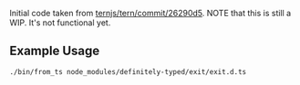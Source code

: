 Initial code taken from [ternjs/tern/commit/26290d5][1]. NOTE that this is still a WIP. It's not functional yet.

Example Usage
-------------
`./bin/from_ts node_modules/definitely-typed/exit/exit.d.ts`

[1]: https://github.com/ternjs/tern/commit/26290d5081e8f6577a5105c289ef4829f6c29a5e
